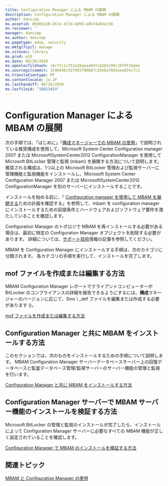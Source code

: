 ```yaml
---
title: Configuration Manager による MBAM の展開
description: Configuration Manager による MBAM の展開
author: dansimp
ms.assetid: 89d03e29-457a-471d-b893-e0b74a83ec50
ms.reviewer: ''
manager: dansimp
ms.author: dansimp
ms.pagetype: mdop, security
ms.mktglfcycl: manage
ms.sitesec: library
ms.prod: w10
ms.date: 08/30/2016
ms.openlocfilehash: c6cffc1cf51a26aeaa94fcb265199c19f0f34abe
ms.sourcegitcommit: 354664bc527d93f80687cd2eba70d1eea024c7c3
ms.translationtype: MT
ms.contentlocale: ja-JP
ms.lasthandoff: 06/26/2020
ms.locfileid: "10823454"
---
```

# Configuration Manager による MBAM の展開


次の手順では、「はじめに」「[構成マネージャーでの MBAM の使用](getting-started---using-mbam-with-configuration-manager.md)」で説明されている推奨構成を使用して、Microsoft System Center Configuration manager 2007 または MicrosoftSystemCenter2012 ConfigurationManager を使用して Microsoft BitLocker 管理と監視 (mbam) を展開する方法について説明します。 推奨される構成は、1つ以上の Microsoft BitLocker 管理および監視サーバーに管理機能と監視機能をインストールし、Microsoft System Center Configuration Manager 2007 または MicrosoftSystemCenter2012 ConfigurationManager を別のサーバーにインストールすることです。

インストールを始める前に、「 [Configuration manager を使用して MBAM を展開する](planning-to-deploy-mbam-with-configuration-manager-2.md)ための計画を確認する」を参照して、mbam を configuration manager にインストールするための前提条件とハードウェアおよびソフトウェア要件を満たしていることを確認します。

Configuration Manager のトポロジで MBAM を再インストールする必要がある場合は、最初に特定の Configuration Manager オブジェクトを削除する必要があります。 詳細については、[サポート技術](https://go.microsoft.com/fwlink/?LinkId=286306)情報の記事を参照してください。

MBAM を Configuration Manager にインストールする手順は、次のカテゴリに分類されます。 各カテゴリの手順を実行して、インストールを完了します。

## mof ファイルを作成または編集する方法


MBAM Configuration Manager レポートでクライアントコンピューターが BitLocker のコンプライアンスの詳細を報告できるようにするには、**構成**マネージャーのバージョンに応じて、Sms \ _def ファイルを編集または作成する必要があります ()。

[mof ファイルを作成または編集する方法](how-to-create-or-edit-the-mof-files.md)

## Configuration Manager と共に MBAM をインストールする方法


このセクションでは、次のものをインストールするための手順について説明します。 MBAM Configuration Manager サーバーデータベースサーバー上の回復データベースと監査データベース管理/監視サーバーのサーバー機能の管理と監視を行います。

[Configuration Manager と共に MBAM をインストールする方法](how-to-install-mbam-with-configuration-manager.md)

## Configuration Manager サーバーで MBAM サーバー機能のインストールを検証する方法


Microsoft BitLocker の管理と監視のインストールが完了したら、インストールによって Configuration Manager サーバーに必要なすべての MBAM 機能が正しく設定されていることを確認します。

[Configuration Manager で MBAM のインストールを検証する方法](how-to-validate-the-mbam-installation-with-configuration-manager.md)

## 関連トピック


[MBAM と Configuration Manager の使用](using-mbam-with-configuration-manager.md)

 

 





